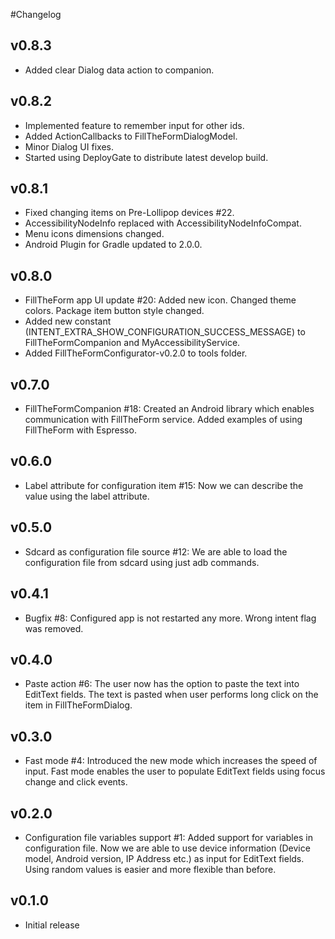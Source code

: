 #Changelog

## v0.8.3
- Added clear Dialog data action to companion.

## v0.8.2
- Implemented feature to remember input for other ids.
- Added ActionCallbacks to FillTheFormDialogModel.
- Minor Dialog UI fixes.
- Started using DeployGate to distribute latest develop build.

## v0.8.1
- Fixed changing items on Pre-Lollipop devices #22.
- AccessibilityNodeInfo replaced with AccessibilityNodeInfoCompat.
- Menu icons dimensions changed.
- Android Plugin for Gradle updated to 2.0.0.

## v0.8.0
- FillTheForm app UI update #20: Added new icon. Changed theme colors. Package item button style changed.
- Added new constant (INTENT_EXTRA_SHOW_CONFIGURATION_SUCCESS_MESSAGE) to FillTheFormCompanion and MyAccessibilityService.
- Added FillTheFormConfigurator-v0.2.0 to tools folder.

## v0.7.0
- FillTheFormCompanion #18: Created an Android library which enables communication with FillTheForm service. Added examples of using FillTheForm with Espresso.

## v0.6.0
- Label attribute for configuration item #15: Now we can describe the value using the label attribute.

## v0.5.0
- Sdcard as configuration file source #12: We are able to load the configuration file from sdcard using just adb commands.

## v0.4.1
- Bugfix #8: Configured app is not restarted any more. Wrong intent flag was removed.

## v0.4.0
- Paste action #6: The user now has the option to paste the text into EditText fields. The text is pasted when user performs long click on the item in FillTheFormDialog.

## v0.3.0
- Fast mode #4: Introduced the new mode which increases the speed of input. Fast mode enables the user to populate EditText fields using focus change and click events.

## v0.2.0
- Configuration file variables support #1: Added support for variables in configuration file. Now we are able to use device information (Device model, Android version, IP Address etc.) as input for EditText fields. Using random values is easier and more flexible than before.

## v0.1.0
- Initial release